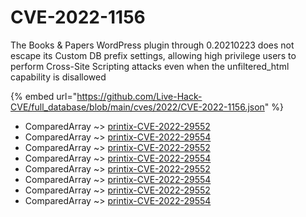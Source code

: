 # CVE-2022-1156

The Books & Papers WordPress plugin through 0.20210223 does not escape its Custom DB prefix settings, allowing high privilege users to perform Cross-Site Scripting attacks even when the unfiltered_html capability is disallowed

{% embed url="https://github.com/Live-Hack-CVE/full_database/blob/main/cves/2022/CVE-2022-1156.json" %}


* ComparedArray ~> [printix-CVE-2022-29552](https://www.alice-snow.ru/2022/database/cve-2022-1156/printix-cve-2022-29552-comparedarray)
* ComparedArray ~> [printix-CVE-2022-29554](https://www.alice-snow.ru/2022/database/cve-2022-1156/printix-cve-2022-29554-comparedarray)
* ComparedArray ~> [printix-CVE-2022-29552](https://www.alice-snow.ru/2022/database/cve-2022-1156/printix-cve-2022-29552-comparedarray)
* ComparedArray ~> [printix-CVE-2022-29554](https://www.alice-snow.ru/2022/database/cve-2022-1156/printix-cve-2022-29554-comparedarray)
* ComparedArray ~> [printix-CVE-2022-29552](https://www.alice-snow.ru/2022/database/cve-2022-1156/printix-cve-2022-29552-comparedarray)
* ComparedArray ~> [printix-CVE-2022-29554](https://www.alice-snow.ru/2022/database/cve-2022-1156/printix-cve-2022-29554-comparedarray)
* ComparedArray ~> [printix-CVE-2022-29552](https://www.alice-snow.ru/2022/database/cve-2022-1156/printix-cve-2022-29552-comparedarray)
* ComparedArray ~> [printix-CVE-2022-29554](https://www.alice-snow.ru/2022/database/cve-2022-1156/printix-cve-2022-29554-comparedarray)